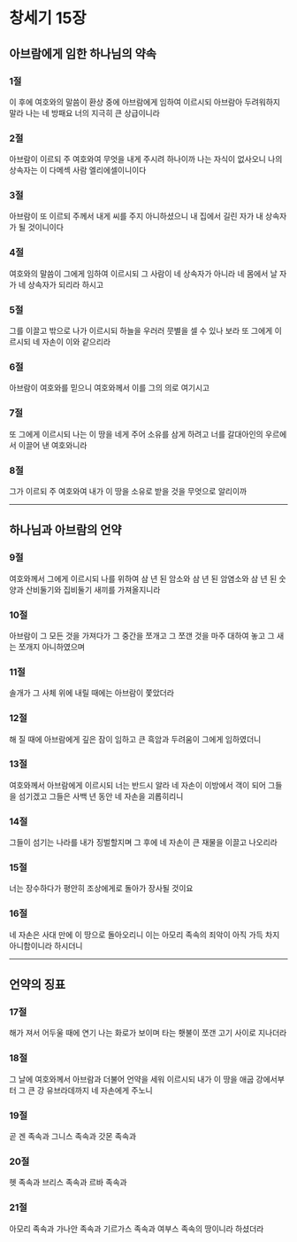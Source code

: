 # 창세기 15장

## 아브람에게 임한 하나님의 약속

### 1절
이 후에 여호와의 말씀이 환상 중에 아브람에게 임하여 이르시되 아브람아 두려워하지 말라 나는 네 방패요 너의 지극히 큰 상급이니라

### 2절
아브람이 이르되 주 여호와여 무엇을 내게 주시려 하나이까 나는 자식이 없사오니 나의 상속자는 이 다메섹 사람 엘리에셀이니이다

### 3절
아브람이 또 이르되 주께서 내게 씨를 주지 아니하셨으니 내 집에서 길린 자가 내 상속자가 될 것이니이다

### 4절
여호와의 말씀이 그에게 임하여 이르시되 그 사람이 네 상속자가 아니라 네 몸에서 날 자가 네 상속자가 되리라 하시고

### 5절
그를 이끌고 밖으로 나가 이르시되 하늘을 우러러 뭇별을 셀 수 있나 보라 또 그에게 이르시되 네 자손이 이와 같으리라

### 6절
아브람이 여호와를 믿으니 여호와께서 이를 그의 의로 여기시고

### 7절
또 그에게 이르시되 나는 이 땅을 네게 주어 소유를 삼게 하려고 너를 갈대아인의 우르에서 이끌어 낸 여호와니라

### 8절
그가 이르되 주 여호와여 내가 이 땅을 소유로 받을 것을 무엇으로 알리이까

---

## 하나님과 아브람의 언약

### 9절
여호와께서 그에게 이르시되 나를 위하여 삼 년 된 암소와 삼 년 된 암염소와 삼 년 된 숫양과 산비둘기와 집비둘기 새끼를 가져올지니라

### 10절
아브람이 그 모든 것을 가져다가 그 중간을 쪼개고 그 쪼갠 것을 마주 대하여 놓고 그 새는 쪼개지 아니하였으며

### 11절
솔개가 그 사체 위에 내릴 때에는 아브람이 쫓았더라

### 12절
해 질 때에 아브람에게 깊은 잠이 임하고 큰 흑암과 두려움이 그에게 임하였더니

### 13절
여호와께서 아브람에게 이르시되 너는 반드시 알라 네 자손이 이방에서 객이 되어 그들을 섬기겠고 그들은 사백 년 동안 네 자손을 괴롭히리니

### 14절
그들이 섬기는 나라를 내가 징벌할지며 그 후에 네 자손이 큰 재물을 이끌고 나오리라

### 15절
너는 장수하다가 평안히 조상에게로 돌아가 장사될 것이요

### 16절
네 자손은 사대 만에 이 땅으로 돌아오리니 이는 아모리 족속의 죄악이 아직 가득 차지 아니함이니라 하시더니

---

## 언약의 징표

### 17절
해가 져서 어두울 때에 연기 나는 화로가 보이며 타는 횃불이 쪼갠 고기 사이로 지나더라

### 18절
그 날에 여호와께서 아브람과 더불어 언약을 세워 이르시되 내가 이 땅을 애굽 강에서부터 그 큰 강 유브라데까지 네 자손에게 주노니

### 19절
곧 겐 족속과 그니스 족속과 갓몬 족속과

### 20절
헷 족속과 브리스 족속과 르바 족속과

### 21절
아모리 족속과 가나안 족속과 기르가스 족속과 여부스 족속의 땅이니라 하셨더라
